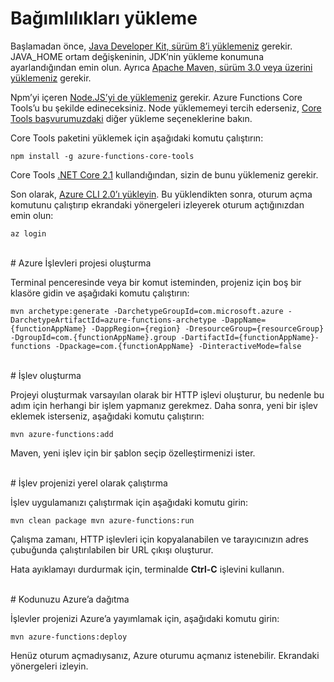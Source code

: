 # Bağımlılıkları yükleme

Başlamadan önce, [Java Developer Kit, sürüm 8’i yüklemeniz](https://go.microsoft.com/fwlink/?linkid=2016706) gerekir. JAVA\_HOME ortam değişkeninin, JDK’nin yükleme konumuna ayarlandığından emin olun. Ayrıca [Apache Maven, sürüm 3.0 veya üzerini yüklemeniz](https://go.microsoft.com/fwlink/?linkid=2016384) gerekir.

Npm’yi içeren [Node.JS’yi de yüklemeniz](https://go.microsoft.com/fwlink/?linkid=2016195) gerekir. Azure Functions Core Tools’u bu şekilde edineceksiniz. Node yüklememeyi tercih ederseniz, [Core Tools başvurumuzdaki](https://go.microsoft.com/fwlink/?linkid=2016192) diğer yükleme seçeneklerine bakın.

Core Tools paketini yüklemek için aşağıdaki komutu çalıştırın:

``` npm install -g azure-functions-core-tools ```

Core Tools [.NET Core 2.1](https://go.microsoft.com/fwlink/?linkid=2016373) kullandığından, sizin de bunu yüklemeniz gerekir.

Son olarak, [Azure CLI 2.0’ı yükleyin](https://go.microsoft.com/fwlink/?linkid=2016701). Bu yüklendikten sonra, oturum açma komutunu çalıştırıp ekrandaki yönergeleri izleyerek oturum açtığınızdan emin olun:

``` az login ```

<br/>
# Azure İşlevleri projesi oluşturma

Terminal penceresinde veya bir komut isteminden, projeniz için boş bir klasöre gidin ve aşağıdaki komutu çalıştırın:

``` mvn archetype:generate -DarchetypeGroupId=com.microsoft.azure -DarchetypeArtifactId=azure-functions-archetype -DappName={functionAppName} -DappRegion={region} -DresourceGroup={resourceGroup} -DgroupId=com.{functionAppName}.group -DartifactId={functionAppName}-functions -Dpackage=com.{functionAppName} -DinteractiveMode=false ```

<br/>
# İşlev oluşturma

Projeyi oluşturmak varsayılan olarak bir HTTP işlevi oluşturur, bu nedenle bu adım için herhangi bir işlem yapmanız gerekmez. Daha sonra, yeni bir işlev eklemek isterseniz, aşağıdaki komutu çalıştırın:

``` mvn azure-functions:add ```

Maven, yeni işlev için bir şablon seçip özelleştirmenizi ister.

<br/>
# İşlev projenizi yerel olarak çalıştırma

İşlev uygulamanızı çalıştırmak için aşağıdaki komutu girin:

``` mvn clean package mvn azure-functions:run ```

Çalışma zamanı, HTTP işlevleri için kopyalanabilen ve tarayıcınızın adres çubuğunda çalıştırılabilen bir URL çıkışı oluşturur.

Hata ayıklamayı durdurmak için, terminalde **Ctrl-C** işlevini kullanın.

<br/>
# Kodunuzu Azure’a dağıtma

İşlevler projenizi Azure’a yayımlamak için, aşağıdaki komutu girin:

``` mvn azure-functions:deploy ```

Henüz oturum açmadıysanız, Azure oturumu açmanız istenebilir. Ekrandaki yönergeleri izleyin.
